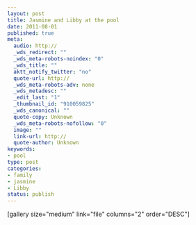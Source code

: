 ```yaml
--- 
layout: post
title: Jasmine and Libby at the pool
date: 2011-08-01
published: true
meta: 
  audio: http://
  _wds_redirect: ""
  _wds_meta-robots-noindex: "0"
  _wds_title: ""
  aktt_notify_twitter: "no"
  quote-url: http://
  _wds_meta-robots-adv: none
  _wds_metadesc: ""
  _edit_last: "1"
  _thumbnail_id: "910059825"
  _wds_canonical: ""
  quote-copy: Unknown
  _wds_meta-robots-nofollow: "0"
  image: ""
  link-url: http://
  quote-author: Unknown
keywords: 
- pool
type: post
categories: 
- family
- jasmine
- Libby
status: publish
---
```



 [gallery size="medium" link="file" columns="2" order="DESC"] 
